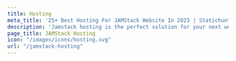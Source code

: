 ```yaml
---
title: Hosting
meta_title: '25+ Best Hosting For JAMStack Website In 2023 | Statichunt'
description: 'Jamstack hosting is the perfect solution for your next web project. Learn about the different hosting options available and find the best one.'
page_title: JAMStack Hosting
icon: "/images/icons/hosting.svg"
url: "/jamstack-hosting"
---
```

